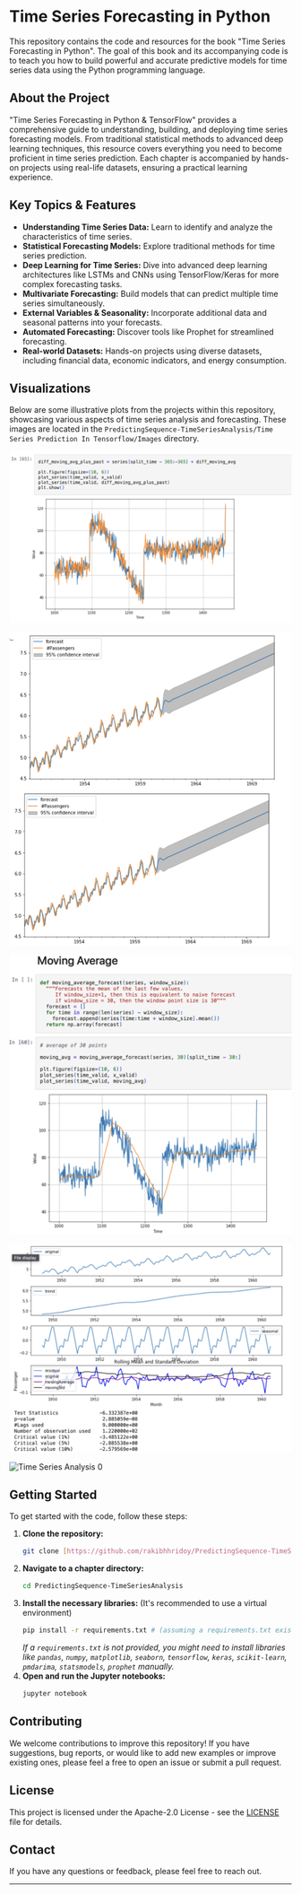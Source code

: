 # Time Series Forecasting in Python

This repository contains the code and resources for the book "Time Series Forecasting in Python". The goal of this book and its accompanying code is to teach you how to build powerful and accurate predictive models for time series data using the Python programming language.

## About the Project

"Time Series Forecasting in Python & TensorFlow" provides a comprehensive guide to understanding, building, and deploying time series forecasting models. From traditional statistical methods to advanced deep learning techniques, this resource covers everything you need to become proficient in time series prediction. Each chapter is accompanied by hands-on projects using real-life datasets, ensuring a practical learning experience.

## Key Topics & Features

* **Understanding Time Series Data:** Learn to identify and analyze the characteristics of time series.
* **Statistical Forecasting Models:** Explore traditional methods for time series prediction.
* **Deep Learning for Time Series:** Dive into advanced deep learning architectures like LSTMs and CNNs using TensorFlow/Keras for more complex forecasting tasks.
* **Multivariate Forecasting:** Build models that can predict multiple time series simultaneously.
* **External Variables & Seasonality:** Incorporate additional data and seasonal patterns into your forecasts.
* **Automated Forecasting:** Discover tools like Prophet for streamlined forecasting.
* **Real-world Datasets:** Hands-on projects using diverse datasets, including financial data, economic indicators, and energy consumption.

## Visualizations

Below are some illustrative plots from the projects within this repository, showcasing various aspects of time series analysis and forecasting. These images are located in the `PredictingSequence-TimeSeriesAnalysis/Time Series Prediction In Tensorflow/Images` directory.

   ![Time Series Analysis 0](TimeSeriesPredictionInTensorflow/Images/TSA0.png)

   ![Time Series Analysis 0](TimeSeriesPredictionInTensorflow/Images/TSA1.png)

   ![Time Series Analysis 0](TimeSeriesPredictionInTensorflow/Images/TSA2.png)

   ![Time Series Analysis 0](TimeSeriesPredictionInTensorflow/Images/TSA3.png)

   ![Time Series Analysis 0](TimeSeriesPredictionInTensorflow/Images/TSA4.png)


## Getting Started

To get started with the code, follow these steps:

1.  **Clone the repository:**
    ```bash
    git clone [https://github.com/rakibhhridoy/PredictingSequence-TimeSeriesAnalysis.git](https://github.com/rakibhhridoy/PredictingSequence-TimeSeriesAnalysis.git)
    ```
2.  **Navigate to a chapter directory:**
    ```bash
    cd PredictingSequence-TimeSeriesAnalysis
    ```
3.  **Install the necessary libraries:**
    (It's recommended to use a virtual environment)
    ```bash
    pip install -r requirements.txt # (assuming a requirements.txt exists in each chapter or root)
    ```
    *If a `requirements.txt` is not provided, you might need to install libraries like `pandas`, `numpy`, `matplotlib`, `seaborn`, `tensorflow`, `keras`, `scikit-learn`, `pmdarima`, `statsmodels`, `prophet` manually.*
4.  **Open and run the Jupyter notebooks:**
    ```bash
    jupyter notebook
    ```

## Contributing

We welcome contributions to improve this repository! If you have suggestions, bug reports, or would like to add new examples or improve existing ones, please feel a free to open an issue or submit a pull request.

## License

This project is licensed under the Apache-2.0 License - see the [LICENSE](LICENSE) file for details.

## Contact

If you have any questions or feedback, please feel free to reach out.

---